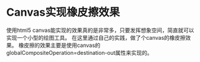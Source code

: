 # Canvas实现橡皮擦效果
使用html5 canvas能实现的效果真的是非常多，只要发挥想象空间，简直就可以实现一个小型的绘图工具。
在这里通过自己的实践，做了个canvas的橡皮擦效果。
橡皮擦的效果主要是使用canvas的globalCompositeOperation=destination-out属性来实现的。
